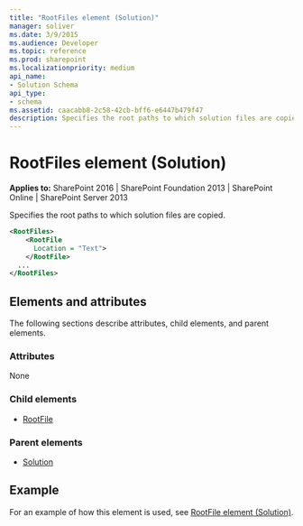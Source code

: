 ```yaml
---
title: "RootFiles element (Solution)"
manager: soliver
ms.date: 3/9/2015
ms.audience: Developer
ms.topic: reference
ms.prod: sharepoint
ms.localizationpriority: medium
api_name:
- Solution Schema
api_type:
- schema
ms.assetid: caacabb8-2c58-42cb-bff6-e6447b479f47
description: Specifies the root paths to which solution files are copied.
---
```


# RootFiles element (Solution)

**Applies to:** SharePoint 2016 | SharePoint Foundation 2013 | SharePoint Online | SharePoint Server 2013
  
Specifies the root paths to which solution files are copied.
  
```XML
<RootFiles>
    <RootFile
      Location = "Text">
    </RootFile>
  ...
</RootFiles>
```

## Elements and attributes

The following sections describe attributes, child elements, and parent elements.

### Attributes

None
   
### Child elements

- [RootFile](rootfile-element-solution.md)
   
### Parent elements

- [Solution](solution-element-solution.md)
   
## Example

For an example of how this element is used, see [RootFile element (Solution)](rootfile-element-solution.md).

<br/>
  

